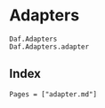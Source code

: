 # Adapters

```@docs
Daf.Adapters
Daf.Adapters.adapter
```

## Index

```@index
Pages = ["adapter.md"]
```

